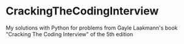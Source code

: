 # CrackingTheCodingInterview
My solutions with Python for problems from Gayle Laakmann's book "Cracking The Coding Interview" of the 5th edition
